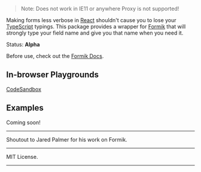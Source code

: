 > Note: Does not work in IE11 or anywhere Proxy is not supported!

Making forms less verbose in [React](https://github.com/facebook/react) shouldn't cause you to lose your [TypeScript](https://typescriptlang.org) typings. This package provides a wrapper for [Formik](https://github.com/jaredpalmer/formik/) that will strongly type your field name and give you that name when you need it.

Status: **Alpha**

Before use, check out the [Formik Docs](https://jaredpalmer.com/formik/docs/overview).

## In-browser Playgrounds

[CodeSandbox](https://codesandbox.io/s/formik-typed-fzge9)

## Examples

Coming soon!

---

Shoutout to Jared Palmer for his work on Formik.

---

MIT License.

---
